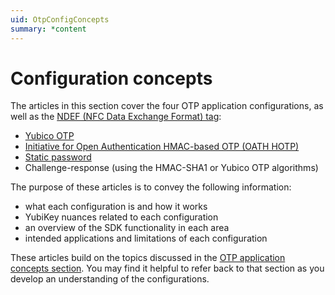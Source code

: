 ```yaml
---
uid: OtpConfigConcepts
summary: *content
---
```


<!-- Copyright 2021 Yubico AB

Licensed under the Apache License, Version 2.0 (the "License");
you may not use this file except in compliance with the License.
You may obtain a copy of the License at

    http://www.apache.org/licenses/LICENSE-2.0

Unless required by applicable law or agreed to in writing, software
distributed under the License is distributed on an "AS IS" BASIS,
WITHOUT WARRANTIES OR CONDITIONS OF ANY KIND, either express or implied.
See the License for the specific language governing permissions and
limitations under the License. -->

# Configuration concepts

The articles in this section cover the four OTP application configurations, as well as the [NDEF (NFC Data Exchange Format) tag](xref:OtpNdef):

- [Yubico OTP](xref:OtpYubicoOtp)
- [Initiative for Open Authentication HMAC-based OTP (OATH HOTP)](xref:OtpHotp)
- [Static password](xref:OtpStaticPassword)
- Challenge-response (using the HMAC-SHA1 or Yubico OTP algorithms)

The purpose of these articles is to convey the following information:

- what each configuration is and how it works
- YubiKey nuances related to each configuration
- an overview of the SDK functionality in each area
- intended applications and limitations of each configuration

These articles build on the topics discussed in the [OTP application concepts section](xref:OtpAppConcepts). You may find it helpful to refer back to that section as you develop an understanding of the configurations.

